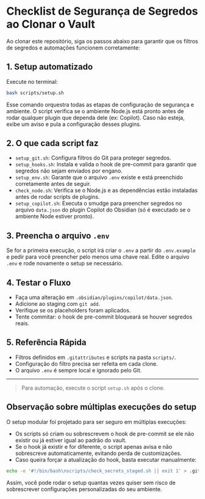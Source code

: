# Checklist de Segurança de Segredos ao Clonar o Vault

Ao clonar este repositório, siga os passos abaixo para garantir que os filtros de segredos e automações funcionem corretamente:

## 1. Setup automatizado
Execute no terminal:

```bash
bash scripts/setup.sh
```

Esse comando orquestra todas as etapas de configuração de segurança e ambiente.
O script verifica se o ambiente Node.js está pronto antes de rodar qualquer plugin que dependa dele (ex: Copilot). Caso não esteja, exibe um aviso e pula a configuração desses plugins.

## 2. O que cada script faz
- `setup_git.sh`: Configura filtros do Git para proteger segredos.
- `setup_hooks.sh`: Instala e valida o hook de pre-commit para garantir que segredos não sejam enviados por engano.
- `setup_env.sh`: Garante que o arquivo `.env` existe e está preenchido corretamente antes de seguir.
- `check_node.sh`: Verifica se o Node.js e as dependências estão instaladas antes de rodar scripts de plugins.
- `setup_copilot.sh`: Executa o smudge para preencher segredos no arquivo `data.json` do plugin Copilot do Obsidian (só é executado se o ambiente Node estiver pronto).

## 3. Preencha o arquivo `.env`
Se for a primeira execução, o script irá criar o `.env` a partir do `.env.example` e pedir para você preencher pelo menos uma chave real.
Edite o arquivo `.env` e rode novamente o setup se necessário.

## 4. Testar o Fluxo
- Faça uma alteração em `.obsidian/plugins/copilot/data.json`.
- Adicione ao staging com `git add`.
- Verifique se os placeholders foram aplicados.
- Tente commitar: o hook de pre-commit bloqueará se houver segredos reais.

## 5. Referência Rápida
- Filtros definidos em `.gitattributes` e scripts na pasta `scripts/`.
- Configuração do filtro precisa ser refeita em cada clone.
- O arquivo `.env` é sempre local e ignorado pelo Git.

---
> Para automação, execute o script `setup.sh` após o clone.

## Observação sobre múltiplas execuções do setup

O setup modular foi projetado para ser seguro em múltiplas execuções:
- Os scripts só criam ou sobrescrevem o hook de pre-commit se ele não existir ou já estiver igual ao padrão do vault.
- Se o hook já existir e for diferente, o script apenas avisa e não sobrescreve automaticamente, evitando perda de customizações.
- Caso queira forçar a atualização do hook, basta executar manualmente:

```bash
echo -e '#!/bin/bash\nscripts/check_secrets_staged.sh || exit 1' > .git/hooks/pre-commit && chmod +x .git/hooks/pre-commit
```

Assim, você pode rodar o setup quantas vezes quiser sem risco de sobrescrever configurações personalizadas do seu ambiente.
